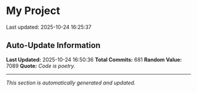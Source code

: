 # My Project


Last updated: 2025-10-24 16:25:37
















































































































































































































































































































































































































































































































































































































































































































































































































































































































































































































































































































## Auto-Update Information

**Last Updated:** 2025-10-24 16:50:36
**Total Commits:** 681
**Random Value:** 7089
**Quote:** _Code is poetry._

---
_This section is automatically generated and updated._